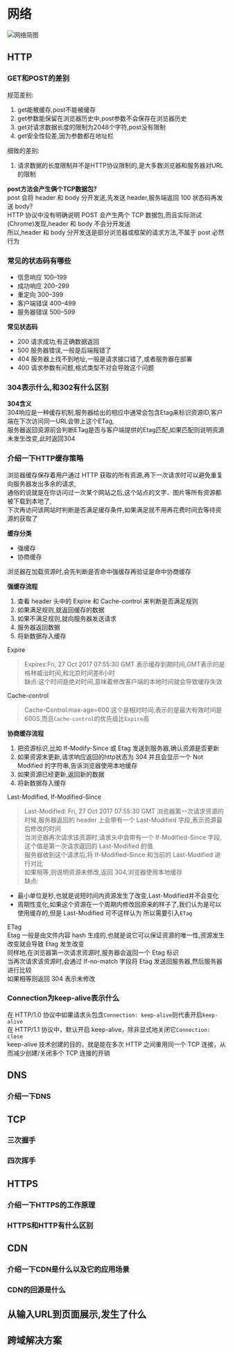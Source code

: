 # 网络

![网络简图](https://gitee.com/M-cheng-web/map-storage/raw/master/vue-img/eb26dc993bc548d790a76e0ccefdb673_tplv-k3u1fbpfcp-watermark.webp)


## HTTP
### GET和POST的差别
规范差别:
1. get能被缓存,post不能被缓存
2. get参数能保留在浏览器历史中,post参数不会保存在浏览器历史
3. get对请求数据长度的限制为2048个字符,post没有限制
4. get安全性较差,因为参数都在地址栏

细致的差别:
1. 请求数据的长度限制并不是HTTP协议限制的,是大多数浏览器和服务器对URL的限制

**post方法会产生俩个TCP数据包?**<br>
post 会将 header 和 body 分开发送,先发送 header,服务端返回 100 状态码再发送 body?<br>
HTTP 协议中没有明确说明 POST 会产生两个 TCP 数据包,而且实际测试(Chrome)发现,header 和 body 不会分开发送<br>
所以,header 和 body 分开发送是部分浏览器或框架的请求方法,不属于 post 必然行为<br>


### 常见的状态码有哪些
+ 信息响应 100–199
+ 成功响应 200–299
+ 重定向 300–399
+ 客户端错误 400–499
+ 服务器错误 500–599

**常见状态码**
+ 200 请求成功,有正确数据返回
+ 500 服务器错误,一般是后端报错了
+ 404 服务器上找不到地址,一般是请求接口错了,或者服务器在部署
+ 400 请求参数有问题,格式类型不对会导致这个问题

### 304表示什么,和302有什么区别

**304含义**<br>
304响应是一种缓存机制,服务器给出的相应中通常会包含Etag来标识资源ID,客户端在下次访问同一URL会带上这个ETag,<br>
服务器返回资源前会判断ETag是否与客户端提供的Etag匹配,如果匹配则说明资源未发生改变,此时返回304

### 介绍一下HTTP缓存策略
浏览器缓存保存着用户通过 HTTP 获取的所有资源,再下一次请求时可以避免重复向服务器发出多余的请求,<br>
通俗的说就是在你访问过一次某个网站之后,这个站点的文字、图片等所有资源都被下载到本地了,<br>
下次再访问该网站时判断是否满足缓存条件,如果满足就不用再花费时间去等待资源的获取了<br>

**缓存分类**
+ 强缓存
+ 协商缓存

浏览器在加载资源时,会先判断是否命中强缓存再验证是命中协商缓存

**强缓存流程**
1. 查看 header 头中的 Expire 和 Cache-control 来判断是否满足规则
2. 如果满足规则,就返回缓存的数据
3. 如果不满足规则,就向服务器发送请求
4. 服务器返回数据
5. 将新数据存入缓存

Expire
> Expires:Fri, 27 Oct 2017 07:55:30 GMT
表示缓存到期时间,GMT表示的是格林威治时间,和北京时间差8小时<br>
缺点:这个时间是绝对时间,意味着修改客户端的本地时间就会导致缓存失效<br>

Cache-control
> Cache-Control:max-age=600
这个是相对时间,表示的是最大有效时间是600S,而且`Cache-control`的优先级比`Expire`高

**协商缓存流程**
1. 把资源标识,比如 If-Modify-Since 或 Etag 发送到服务器,确认资源是否更新
2. 如果资源未更新,请求响应返回的http状态为 304 并且会显示一个 Not Modified 的字符串,告诉浏览器使用本地缓存
3. 如果资源已经更新,返回新的数据
4. 将新数据存入缓存

Last-Modified, If-Modified-Since
> Last-Modified: Fri, 27 Oct 2017 07:55:30 GMT
浏览器第一次请求资源的时候,服务器返回的 header 上会带有一个 Last-Modified 字段,表示资源最后修改的时间<br>
当浏览器再次请求该资源时,请求头中会带有一个 If-Modified-Since 字段,这个值是第一次请求返回的 Last-Modified 的值<br>
服务器收到这个请求后,将 If-Modified-Since 和当前的 Last-Modified 进行对比<br>
如果相等,则说明资源未修改,返回 304,浏览器使用本地缓存<br>
缺点:
+ 最小单位是秒,也就是说短时间内资源发生了改变,Last-Modified并不会变化
+ 周期性变化,如果这个资源在一个周期内修改回原来的样子了,我们认为是可以使用缓存的,但是 Last-Modified 可不这样认为
所以需要引入`ETag`

ETag<br>
Etag 一般是由文件内容 hash 生成的,也就是说它可以保证资源的唯一性,资源发生改变就会导致 Etag 发生改变<br>
同样地,在浏览器第一次请求资源时,服务器会返回一个 Etag 标识<br>
当再次请求该资源时,会通过 If-no-match 字段将 Etag 发送回服务器,然后服务器进行比较<br>
如果相等则返回 304 表示未修改<br>

### Connection为keep-alive表示什么
在 HTTP/1.0 协议中如果请求头包含`Connection: keep-alive`则代表开启`keep-alive`<br>
在 HTTP/1.1 协议中，默认开启 keep-alive，除非显式地关闭它`Connection: close`<br>
keep-alive 技术创建的目的，就是能在多次 HTTP 之间重用同一个 TCP 连接，从而减少创建/关闭多个 TCP 连接的开销

## DNS
### 介绍一下DNS


## TCP
### 三次握手
### 四次挥手


## HTTPS
### 介绍一下HTTPS的工作原理
### HTTPS和HTTP有什么区别


## CDN
### 介绍一下CDN是什么以及它的应用场景
### CDN的回源是什么


## 从输入URL到页面展示,发生了什么


## 跨域解决方案